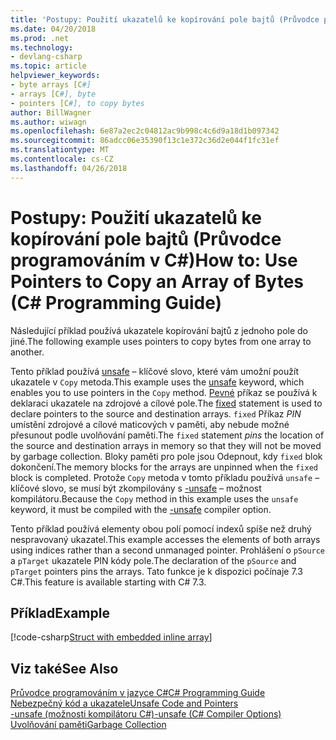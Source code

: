 ```yaml
---
title: 'Postupy: Použití ukazatelů ke kopírování pole bajtů (Průvodce programováním v C#)'
ms.date: 04/20/2018
ms.prod: .net
ms.technology:
- devlang-csharp
ms.topic: article
helpviewer_keywords:
- byte arrays [C#]
- arrays [C#], byte
- pointers [C#], to copy bytes
author: BillWagner
ms.author: wiwagn
ms.openlocfilehash: 6e87a2ec2c04812ac9b998c4c6d9a18d1b097342
ms.sourcegitcommit: 86adcc06e35390f13c1e372c36d2e044f1fc31ef
ms.translationtype: MT
ms.contentlocale: cs-CZ
ms.lasthandoff: 04/26/2018
---
```

# <a name="how-to-use-pointers-to-copy-an-array-of-bytes--c-programming-guide"></a><span data-ttu-id="6d5b7-102">Postupy: Použití ukazatelů ke kopírování pole bajtů (Průvodce programováním v C#)</span><span class="sxs-lookup"><span data-stu-id="6d5b7-102">How to: Use Pointers to Copy an Array of Bytes  (C# Programming Guide)</span></span>

<span data-ttu-id="6d5b7-103">Následující příklad používá ukazatele kopírování bajtů z jednoho pole do jiné.</span><span class="sxs-lookup"><span data-stu-id="6d5b7-103">The following example uses pointers to copy bytes from one array to another.</span></span>

<span data-ttu-id="6d5b7-104">Tento příklad používá [unsafe](../../language-reference/keywords/unsafe.md) – klíčové slovo, které vám umožní použít ukazatele v `Copy` metoda.</span><span class="sxs-lookup"><span data-stu-id="6d5b7-104">This example uses the [unsafe](../../language-reference/keywords/unsafe.md) keyword, which enables you to use pointers in the `Copy` method.</span></span> <span data-ttu-id="6d5b7-105">[Pevné](../../language-reference/keywords/fixed-statement.md) příkaz se používá k deklaraci ukazatele na zdrojové a cílové pole.</span><span class="sxs-lookup"><span data-stu-id="6d5b7-105">The [fixed](../../language-reference/keywords/fixed-statement.md) statement is used to declare pointers to the source and destination arrays.</span></span> <span data-ttu-id="6d5b7-106">`fixed` Příkaz *PIN* umístění zdrojové a cílové maticových v paměti, aby nebude možné přesunout podle uvolňování paměti.</span><span class="sxs-lookup"><span data-stu-id="6d5b7-106">The `fixed` statement *pins* the location of the source and destination arrays in memory so that they will not be moved by garbage collection.</span></span> <span data-ttu-id="6d5b7-107">Bloky paměti pro pole jsou Odepnout, kdy `fixed` blok dokončení.</span><span class="sxs-lookup"><span data-stu-id="6d5b7-107">The memory blocks for the arrays are unpinned when the `fixed` block is completed.</span></span> <span data-ttu-id="6d5b7-108">Protože `Copy` metoda v tomto příkladu používá `unsafe` – klíčové slovo, se musí být zkompilovány s [-unsafe](../../language-reference/compiler-options/unsafe-compiler-option.md) – možnost kompilátoru.</span><span class="sxs-lookup"><span data-stu-id="6d5b7-108">Because the `Copy` method in this example uses the `unsafe` keyword, it must be compiled with the [-unsafe](../../language-reference/compiler-options/unsafe-compiler-option.md) compiler option.</span></span>

<span data-ttu-id="6d5b7-109">Tento příklad používá elementy obou polí pomocí indexů spíše než druhý nespravovaný ukazatel.</span><span class="sxs-lookup"><span data-stu-id="6d5b7-109">This example accesses the elements of both arrays using indices rather than a second unmanaged pointer.</span></span> <span data-ttu-id="6d5b7-110">Prohlášení o `pSource` a `pTarget` ukazatele PIN kódy pole.</span><span class="sxs-lookup"><span data-stu-id="6d5b7-110">The declaration of the `pSource` and `pTarget` pointers pins the arrays.</span></span> <span data-ttu-id="6d5b7-111">Tato funkce je k dispozici počínaje 7.3 C#.</span><span class="sxs-lookup"><span data-stu-id="6d5b7-111">This feature is available starting with C# 7.3.</span></span>

## <a name="example"></a><span data-ttu-id="6d5b7-112">Příklad</span><span class="sxs-lookup"><span data-stu-id="6d5b7-112">Example</span></span>

[!code-csharp[Struct with embedded inline array](../../../../samples/snippets/csharp/keywords/FixedKeywordExamples.cs#8)]

## <a name="see-also"></a><span data-ttu-id="6d5b7-113">Viz také</span><span class="sxs-lookup"><span data-stu-id="6d5b7-113">See Also</span></span>
 [<span data-ttu-id="6d5b7-114">Průvodce programováním v jazyce C#</span><span class="sxs-lookup"><span data-stu-id="6d5b7-114">C# Programming Guide</span></span>](../index.md)  
 [<span data-ttu-id="6d5b7-115">Nebezpečný kód a ukazatele</span><span class="sxs-lookup"><span data-stu-id="6d5b7-115">Unsafe Code and Pointers</span></span>](index.md)  
 [<span data-ttu-id="6d5b7-116">-unsafe (možnosti kompilátoru C#)</span><span class="sxs-lookup"><span data-stu-id="6d5b7-116">-unsafe (C# Compiler Options)</span></span>](../../language-reference/compiler-options/unsafe-compiler-option.md)  
 [<span data-ttu-id="6d5b7-117">Uvolňování paměti</span><span class="sxs-lookup"><span data-stu-id="6d5b7-117">Garbage Collection</span></span>](../../../standard/garbage-collection/index.md)  
